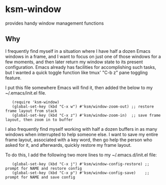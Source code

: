 # ksm-window

provides handy window management functions

## Why

I frequently find myself in a situation where I have half a dozen
Emacs windows in a frame, and I want to focus on just one of those
windows for a few moments, and then later return my window state to
its present configuration.  Emacs already has facilities for
accomplishing such tasks, but I wanted a quick toggle function like
tmux' "C-b z" pane toggling feature.

I put this file somewhere Emacs will find it, then added the below to
my ~/.emacs/init.el file.

```Lisp
   (require 'ksm-window)
   (global-set-key (kbd "C-x w") #'ksm/window-zoom-out) ;; restore frame layout from stack
   (global-set-key (kbd "C-x z") #'ksm/window-zoom-in)  ;; save frame layout, then zoom in to buffer
```

I also frequently find myself working with half a dozen buffers in as
many windows when interrupted to help someone else. I want to save my
entire frame layout, associated with a key word, then go help the
person who asked for it, and afterwards, quickly restore my frame
layout.

To do this, I add the following two more lines to my
~/.emacs.d/init.el file:

```Lisp
   (global-set-key (kbd "C-x j") #'ksm/window-config-restore) ;; prompt for NAME and restore config
   (global-set-key (kbd "C-x p") #'ksm/window-config-save)    ;; prompt for NAME and save config
```
